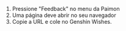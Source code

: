 1) Pressione "Feedback" no menu da Paimon
2) Uma página deve abrir no seu navegador
3) Copie a URL e cole no Genshin Wishes.
